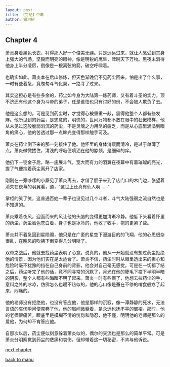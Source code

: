```yaml
---
layout: post
title: 【完结】中毒
author: 银河树
---
```



## Chapter 4 

萧炎身着黑色长衣，衬得那人好一个俊美无疆。只是远远过来，就让人感受到其身上强大的气场，坚毅而明亮的眼神，像是明锐的鹰隼，睥睨天下万物。黑夜未消得他身上半分凌厉，倒像是一根离弦的箭，破空呼啸着。<br><br>也确实如此。萧炎本在后山修炼，但天色渐晚仍不见药尘回来，怕是出了什么事，一时有些着急，竟匆匆斗气化翼，一路寻了过来。<br><br>其实这担心是有些多余的，药尘如今身为大陆第一炼药师，又有着斗圣的实力，顶不济还有他这个身为斗帝的弟子，任是谁怕也只有讨好的份，不会被人欺负了去。<br><br>他是这么想的。可是见到药尘时，才觉得心被重重一敲，震得他整个人都有些发麻。他所见到的药尘，是恣意的，明快的，世间万物都不放在眼中的狂傲模样，他从未见过这般脆弱消沉的药尘，不是灵魂之力用尽的疲乏，而是从心底里满溢到眼角的痛心，他的苦透过那一点眸光变得那样触手可及。<br><br>萧炎在药尘倒下来的那一刻接住了他。他怀里的身体消瘦而清冷，是过于单薄了点。萧炎微微搂住，清浅的呼吸便喷洒在他的脖颈，是细碎的痒。<br><br>他扔下一锭金子后，略一施展斗气，宽大而有力的羽翼在夜幕中有着璀璨的亮光，提了气便抱着药尘离开了店家。<br><br>刚刚在一旁哆嗦的小厮见了萧炎离去，才借了胆子来到了店门口的木门边，张望着消失在夜幕的羽翼看，道，“这世上还真有仙人啊……”<br><br>掌柜的笑了笑，这普通百姓一辈子也没见过几个斗者，斗气大陆强弱之流自然也是不知道的。<br><br>萧炎乘着夜风，迎面而来的风让他的头脑的变得更加清晰冷静。他低下头看着怀里的药尘，药尘脸色苍白着，身子也是冰冷的，他收了收手，抱的更紧了些。<br><br>萧炎并不着急回到星陨阁，他只是在广袤的星空下漫游目的的飞翔，他的心思很杂很乱，在晚风的吹拂下倒变得几分明晰了。<br><br>双帝之战后，他就去找药尘表明了心意。说真的，他从一开始就没有想过药尘拒绝他的情景，因为他们实在是太适合了。萧炎不信，药尘时时从眼里透出来的担心和危险时毫不犹豫的挡在自己身前的背影，他会对自己毫无感觉。可是在一切都了结之后，药尘听完了他的话，竟不同寻常的沉默了，月光在他的睫毛下投下半明半暗的阴影，整个人都有些晦暗不明了起来。萧炎一时有些慌了，他想去拉药尘的手，意料之外的冰凉，仿佛怎么也暖不热似的，他的心口像是蚕在不停的啃食般疼了起来，闷痛的。<br><br>他的老师没有拒绝他，也没有答应他，他是那样的沉寂，像一潭静静的死水，无法言语的哀伤瞬间便席卷了他，他的眉间微蹙着，是永远也抚不平的皱褶。那时，他的老师很痛苦，眼底里是模糊不清的恍惚和隐忍，他不懂，明明他的老师是那么的爱他，为何却不肯答应他。<br><br>自那次以后，药尘便似刻意躲着萧炎似的，偶尔的交流也是那么的简单平常。可是萧炎分明察觉到药尘的悲痛和哀伤，但却带着这一切秘密，不肯与他诉说。

[next chapter](https://allforyanchen.github.io/2020/07/17/post-1-chapter-5.html)

[back to manu](https://allforyanchen.github.io/2020/07/17/post-1.html)
